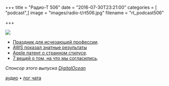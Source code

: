+++
title = "Радио-Т 506"
date = "2016-07-30T23:21:00"
categories = [ "podcast",]
image = "images/radio-t/rt506.jpg"
filename = "rt_podcast506"

+++

![](https://radio-t.com/images/radio-t/rt506.jpg)

- [Праздник для исчезающей профессии](https://habrahabr.ru/company/driverpack/blog/306528/).
- [AWS показал знатные результаты](http://www.digitaltrends.com/web/amazon-earnings-report-q2-2016/)
- [Apple патент о странном стилусе](http://mashable.com/2016/07/26/apple-pencil-stylus-patent/).
- [7 вещей о том, на что мы согласились](http://mashable.com/2016/07/26/terms-of-service-facebook-twitter-instagram/).

_Спонсор этого выпуска [DigitalOcean](https://do.co/radiot)_

[аудио](https://cdn.radio-t.com/rt_podcast506.mp3) • [лог чата](http://chat.radio-t.com/logs/radio-t-506.html)
<audio src="https://cdn.radio-t.com/rt_podcast506.mp3" preload="none"></audio>
